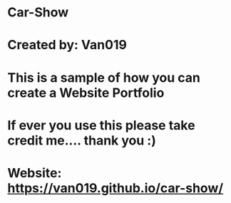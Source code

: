 # Car-Show
# Created by: Van019
# This is a sample of how you can create a Website Portfolio 
# If ever you use this please take credit me.... thank you :)
# Website: https://van019.github.io/car-show/ 
